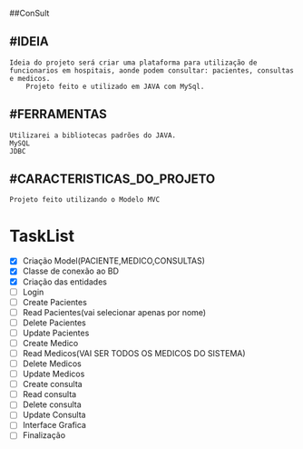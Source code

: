 ##ConSult

## #IDEIA 
	Ideia do projeto será criar uma plataforma para utilização de funcionarios em hospitais, aonde podem consultar: pacientes, consultas e medicos.
		Projeto feito e utilizado em JAVA com MySql.

## **#FERRAMENTAS**
	Utilizarei a bibliotecas padrões do JAVA.
	MySQL
	JDBC

## **#CARACTERISTICAS_DO_PROJETO**
	Projeto feito utilizando o Modelo MVC




# **TaskList**

- [x] Criação Model(PACIENTE,MEDICO,CONSULTAS)
- [x] Classe de conexão ao BD
- [x] Criação das entidades
- [ ] Login
- [ ] Create Pacientes
- [ ] Read Pacientes(vai selecionar apenas por nome)
- [ ] Delete Pacientes
- [ ] Update Pacientes
- [ ] Create Medico
- [ ] Read Medicos(VAI SER TODOS OS MEDICOS DO SISTEMA)
- [ ] Delete Medicos
- [ ] Update Medicos
- [ ] Create consulta
- [ ] Read consulta
- [ ] Delete consulta
- [ ] Update Consulta
- [ ] Interface Grafica
- [ ] Finalização
